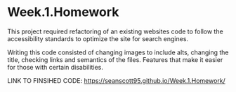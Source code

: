 # Week.1.Homework

This project required refactoring of an existing websites code to follow the accessibility standards to optimize the site for search engines.

Writing this code consisted of changing images to include alts, changing the title, checking links and semantics of the files. Features that make it easier for those with certain disabilities.

LINK TO FINSIHED CODE: https://seanscott95.github.io/Week.1.Homework/

